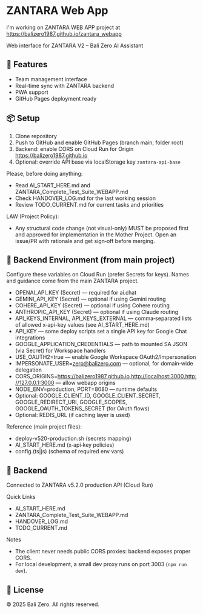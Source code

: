 # ZANTARA Web App

I'm working on ZANTARA WEB APP project at https://balizero1987.github.io/zantara_webapp

Web interface for ZANTARA V2 – Bali Zero AI Assistant

## 🚀 Features
- Team management interface
- Real-time sync with ZANTARA backend
- PWA support
- GitHub Pages deployment ready

## 📦 Setup
1. Clone repository
2. Push to GitHub and enable GitHub Pages (branch main, folder root)
3. Backend: enable CORS on Cloud Run for Origin https://balizero1987.github.io
4. Optional: override API base via localStorage key `zantara-api-base`

Please, before doing anything:
- Read AI_START_HERE.md and ZANTARA_Complete_Test_Suite_WEBAPP.md
- Check HANDOVER_LOG.md for the last working session
- Review TODO_CURRENT.md for current tasks and priorities

LAW (Project Policy):
- Any structural code change (not visual-only) MUST be proposed first and approved for implementation in the Mother Project. Open an issue/PR with rationale and get sign‑off before merging.

## 🔧 Backend Environment (from main project)
Configure these variables on Cloud Run (prefer Secrets for keys). Names and guidance come from the main ZANTARA project.

- OPENAI_API_KEY (Secret) — required for ai.chat
- GEMINI_API_KEY (Secret) — optional if using Gemini routing
- COHERE_API_KEY (Secret) — optional if using Cohere routing
- ANTHROPIC_API_KEY (Secret) — optional if using Claude routing
- API_KEYS_INTERNAL, API_KEYS_EXTERNAL — comma‑separated lists of allowed x‑api-key values (see AI_START_HERE.md)
- API_KEY — some deploy scripts set a single API key for Google Chat integrations
- GOOGLE_APPLICATION_CREDENTIALS — path to mounted SA JSON (via Secret) for Workspace handlers
- USE_OAUTH2=true — enable Google Workspace OAuth2/Impersonation
- IMPERSONATE_USER=zero@balizero.com — optional, for domain‑wide delegation
- CORS_ORIGINS=https://balizero1987.github.io,http://localhost:3000,http://127.0.0.1:3000 — allow webapp origins
- NODE_ENV=production, PORT=8080 — runtime defaults
- Optional: GOOGLE_CLIENT_ID, GOOGLE_CLIENT_SECRET, GOOGLE_REDIRECT_URI, GOOGLE_SCOPES, GOOGLE_OAUTH_TOKENS_SECRET (for OAuth flows)
- Optional: REDIS_URL (if caching layer is used)

Reference (main project files):
- deploy-v520-production.sh (secrets mapping)
- AI_START_HERE.md (x‑api‑key policies)
- config.(ts|js) (schema of required env vars)

## 🔗 Backend
Connected to ZANTARA v5.2.0 production API (Cloud Run)

Quick Links
- AI_START_HERE.md
- ZANTARA_Complete_Test_Suite_WEBAPP.md
- HANDOVER_LOG.md
- TODO_CURRENT.md

Notes
- The client never needs public CORS proxies: backend exposes proper CORS.
- For local development, a small dev proxy runs on port 3003 (`npm run dev`).

## 📝 License
© 2025 Bali Zero. All rights reserved.
